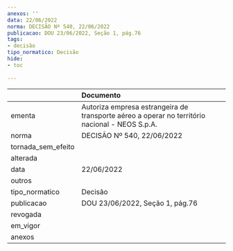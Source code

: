 ```yaml
---
anexos: ''
data: 22/06/2022
norma: DECISÃO Nº 540, 22/06/2022
publicacao: DOU 23/06/2022, Seção 1, pág.76
tags:
- decisão
tipo_normatico: Decisão
hide: 
- toc 
 
---
```


|                    | Documento                                                                                      |
|:-------------------|:-----------------------------------------------------------------------------------------------|
| ementa             | Autoriza empresa estrangeira de transporte aéreo a operar no território nacional - NEOS S.p.A. |
| norma              | DECISÃO Nº 540, 22/06/2022                                                                     |
| tornada_sem_efeito |                                                                                                |
| alterada           |                                                                                                |
| data               | 22/06/2022                                                                                     |
| outros             |                                                                                                |
| tipo_normatico     | Decisão                                                                                        |
| publicacao         | DOU 23/06/2022, Seção 1, pág.76                                                                |
| revogada           |                                                                                                |
| em_vigor           |                                                                                                |
| anexos             |                                                                                                |